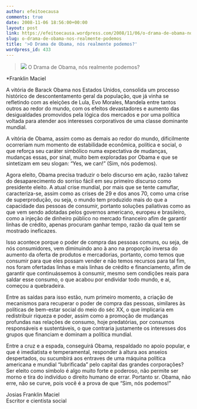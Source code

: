 ```yaml
---
author: efeitoecausa
comments: true
date: 2008-11-06 18:56:00+00:00
layout: post
link: https://efeitoecausa.wordpress.com/2008/11/06/o-drama-de-obama-nos-realmente-podemos/
slug: o-drama-de-obama-nos-realmente-podemos
title: '>O Drama de Obama, nós realmente podemos?'
wordpress_id: 433
---
```


>[![](http://efeitoecausa.files.wordpress.com/2008/11/obama.jpg?w=300)](http://efeitoecausa.files.wordpress.com/2008/11/obama.jpg) O Drama de Obama, nós realmente podemos?  
  
*Franklin Maciel  
  
A vitória de Barack Obama nos Estados Unidos, consolida um processo histórico de descontentamento geral da população, que já vinha se refletindo com as eleições de Lula, Evo Morales, Mandela entre tantos outros ao redor do mundo, com os efeitos devastadores e aumento das desigualdades promovidos pela lógica dos mercados e por uma política voltada para atender aos interesses corporativos de uma classe dominante mundial.  
  
A vitória de Obama, assim como as demais ao redor do mundo, dificilmente ocorreriam num momento de estabilidade econômica, política e social, o que reforça seu caráter simbólico numa expectativa de mudanças, mudanças essas, por sinal, muito bem exploradas por Obama e que se sintetizam em seu slogan: “Yes, we can!” (Sim, nós podemos).  
  
Agora eleito, Obama precisa traduzir o belo discurso em ação, razão talvez do desaparecimento do sorriso fácil em seu primeiro discurso como presidente eleito. A atual crise mundial, por mais que se tente camuflar, caracteriza-se, assim como as crises de 29 e dos anos 70, como uma crise de superprodução, ou seja, o mundo tem produzido mais do que a capacidade das pessoas de consumir, portanto soluções paliativas como as que vem sendo adotadas pelos governos americano, europeu e brasileiro, como a injeção de dinheiro público no mercado financeiro afim de garantir linhas de crédito, apenas procuram ganhar tempo, razão da qual tem se mostrado ineficazes.  
  
Isso acontece porque o poder de compra das pessoas comuns, ou seja, de nós consumidores, vem diminuindo ano à ano na proporção inversa do aumento da oferta de produtos e mercadorias, portanto, como temos que consumir para que eles possam vender e não temos recursos para tal fim, nos foram ofertadas linhas e mais linhas de crédito e financiamento, afim de garantir que continuássemos à consumir, mesmo sem condições reais para saldar esse consumo, o que acabou por endividar todo mundo, e ai, começou a quebradeira.  
  
Entre as saídas para isso estão, num primeiro momento, a criação de mecanismos para recuperar o poder de compra das pessoas, similares às políticas de bem-estar social do meio do séc XX, o que implicaria em redistribuir riqueza e poder, assim como a promoção de mudanças profundas nas relações de consumo, hoje predatórias, por consumos responsáveis e sustentáveis, o que contraria justamente os interesses dos grupos que financiam e dominam a política mundial.  
  
Entre a cruz e a espada, conseguirá Obama, respaldado no apoio popular, e que é imediatista e temperamental, responder à altura aos anseios despertados, ou sucumbirá aos entraves de uma máquina política americana e mundial “lubrificada” pelo capital das grandes corporações?  
Ser eleito como símbolo é algo muito forte e poderoso, não permite ser morno e tira do indivíduo o direito humano de errar. Portanto sr. Obama, não erre, não se curve, pois você é a prova de que “Sim, nós podemos!”  
  
Josias Franklin Maciel  
Escritor e cientista social  

